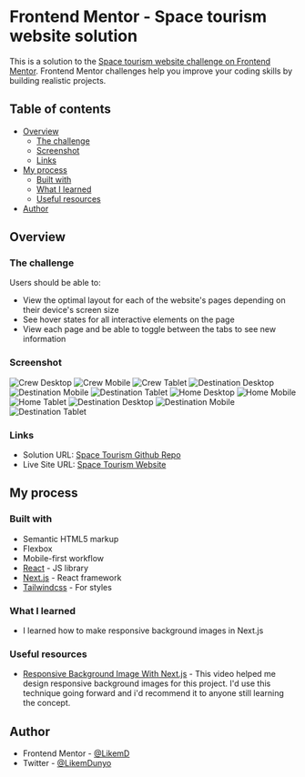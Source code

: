 # Frontend Mentor - Space tourism website solution

This is a solution to the [Space tourism website challenge on Frontend Mentor](https://www.frontendmentor.io/challenges/space-tourism-multipage-website-gRWj1URZ3). Frontend Mentor challenges help you improve your coding skills by building realistic projects. 

## Table of contents

- [Overview](#overview)
  - [The challenge](#the-challenge)
  - [Screenshot](#screenshot)
  - [Links](#links)
- [My process](#my-process)
  - [Built with](#built-with)
  - [What I learned](#what-i-learned)
  - [Useful resources](#useful-resources)
- [Author](#author)

## Overview

### The challenge

Users should be able to:

- View the optimal layout for each of the website's pages depending on their device's screen size
- See hover states for all interactive elements on the page
- View each page and be able to toggle between the tabs to see new information

### Screenshot

![Crew Desktop](./screenshots/crew-desktop.png)
![Crew Mobile](./screenshots/crew-mobile.png)
![Crew Tablet](./screenshots/crew-tablet.png)
![Destination Desktop](./screenshots/destination-desktop.png)
![Destination Mobile](./screenshots/destination-mobile.png)
![Destination Tablet](./screenshots/destination-tablet.png)
![Home Desktop](./screenshots/home-desktop.png)
![Home Mobile](./screenshots/home-mobile.png)
![Home Tablet](./screenshots/home-tablet.png)
![Destination Desktop](./screenshots/technology-desktop.png)
![Destination Mobile](./screenshots/technology-mobile.png)
![Destination Tablet](./screenshots/technology-tablet.png)

### Links

- Solution URL: [Space Tourism Github Repo](https://github.com/LikemD/fe-mentor/tree/main/space-tourism-website)
- Live Site URL: [Space Tourism Website](https://space-tourism-one-sigma.vercel.app/)

## My process

### Built with

- Semantic HTML5 markup
- Flexbox
- Mobile-first workflow
- [React](https://reactjs.org/) - JS library
- [Next.js](https://nextjs.org/) - React framework
- [Tailwindcss](https://tailwindcss.com/) - For styles


### What I learned

- I learned how to make responsive background images in Next.js

### Useful resources

- [Responsive Background Image With Next.js](https://www.youtube.com/watch?v=IVfqp_EIuwc) - This video helped me design responsive background images for this project. I'd use this technique going forward and i'd recommend it to anyone still learning the concept.

## Author

- Frontend Mentor - [@LikemD](https://www.frontendmentor.io/profile/LikemD)
- Twitter - [@LikemDunyo](https://www.twitter.com/LikemDunyo)

